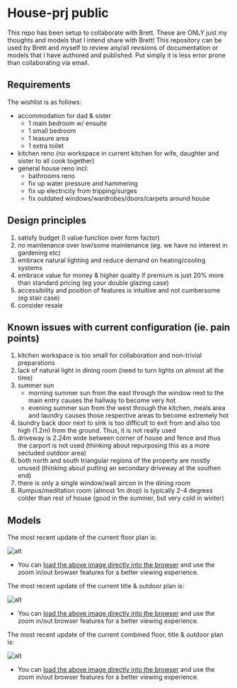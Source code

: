 # House-prj public

This repo has been setup to collaborate with Brett. These are ONLY just my thoughts and models that I intend share with Brett! This repository can be used by Brett and myself to review any/all revisions of documentation or models that I have authored and published. Put simply it is less error prone than collaborating via email.

## Requirements
The wishlist is as follows:
- accommodation for dad & sister
  - 1 main bedroom w/ ensuite
  - 1 small bedroom
  - 1 leasure area
  - 1 extra toilet
- kitchen reno (no workspace in current kitchen for wife, daughter and sister to all cook together)
- general house reno incl:
  - bathrooms reno
  - fix up water pressure and hammering
  - fix up electricity from tripping/surges
  - fix outdated windows/wardrobes/doors/carpets around house

## Design principles
1. satisfy budget (I value function over form factor)
2. no maintenance over low/some maintenance (eg. we have no interest in gardening etc)
3. embrace natural lighting and reduce demand on heating/cooling systems
4. embrace value for money & higher quality if premium is just 20% more than standard pricing (eg your double glazing case)
5. accessibility and position of features is intuitive and not cumbersome (eg stair case)
6. consider resale

## Known issues with current configuration (ie. pain points)
1. kitchen workspace is too small for collaboration and non-trivial preparations 
2. lack of natural light in dining room (need to turn lights on almost all the time)
3. summer sun
    * morning summer sun from the east  through the window next to the main entry causes the hallway to become very hot
    * evening summer sun from the west through the kitchen, meals area and laundry causes those respective areas to become extremely hot
4. laundry back door next to sink is too difficult to exit from and also too high (1.2m) from the ground. Thus, it is not really used
5. driveway is 2.24m wide between corner of house and fence and thus the carport is not used (thinking about repurposing this as a more secluded outdoor area)
6. both north and south triangular regions of the property are mostly unused (thinking about putting an secondary driveway at the southen end)
7. there is only a single window/wall aircon in the dining room
8. Rumpus/meditation room (almost 1m drop) is typically 2-4 degrees colder than rest of house (good in the summer, but very cold in winter)

## Models

The most recent update of the current floor plan is:

![alt](./house_floor_plan.svg)

* You can [load the above image directly into the browser](https://raw.githubusercontent.com/ashinw/house-prj-pub/master/house_floor_plan.svg) and use the zoom in/out browser features for a better viewing experience.


The most recent update of the current title & outdoor plan is:

![alt](./title_and_outdoor_plan.svg)

* You can [load the above image directly into the browser](https://raw.githubusercontent.com/ashinw/house-prj-pub/master/title_and_outdoor_plan.svg) and use the zoom in/out browser features for a better viewing experience.


The most recent update of the current combined floor, title & outdoor plan is:

![alt](./combo_title_and_outdoor_and_floor_plan.svg)

* You can [load the above image directly into the browser](https://raw.githubusercontent.com/ashinw/house-prj-pub/master/combo_title_and_outdoor_and_floor_plan.svg) and use the zoom in/out browser features for a better viewing experience.